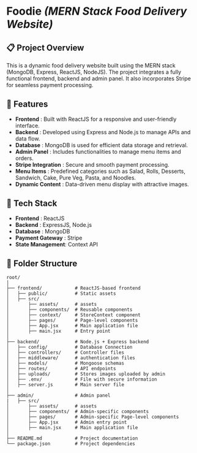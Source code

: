 # Foodie *(MERN Stack Food Delivery Website)*

## 📋 Project Overview
This is a dynamic food delivery website built using the MERN stack (MongoDB, Express, ReactJS, NodeJS). The project integrates a fully functional frontend, backend and admin panel. It also incorporates Stripe for seamless payment processing.

## 🌟 Features
- **Frontend** : Built with ReactJS for a responsive and user-friendly interface.
- **Backend** : Developed using Express and Node.js to manage APIs and data flow.
- **Database** : MongoDB is used for efficient data storage and retrieval.
- **Admin Panel** : Includes functionalities to manage menu items and orders.
- **Stripe Integration** : Secure and smooth payment processing.
- **Menu Items** : Predefined categories such as Salad, Rolls, Desserts, Sandwich, Cake, Pure Veg, Pasta, and Noodles.
- **Dynamic Content** : Data-driven menu display with attractive images.

## 🚀 Tech Stack
- **Frontend** : ReactJS
- **Backend** : ExpressJS, Node.js
- **Database** : MongoDB
- **Payment Gateway** : Stripe
- **State Management**: Context API

## 📂 Folder Structure
```plaintext
root/
│
├── frontend/            # ReactJS-based frontend
│   ├── public/          # Static assets
│   ├── src/
│       ├── assets/      # assets
│       ├── components/  # Reusable components
│       ├── context/     # StoreContext component
│       ├── pages/       # Page-level components
│       ├── App.jsx      # Main application file
│       ├── main.jsx     # Entry point
│
├── backend/             # Node.js + Express backend
│   ├── config/          # Database Connection
│   ├── controllers/     # Controller files
│   ├── middleware/      # authentication files
│   ├── models/          # Mongoose schemas
│   ├── routes/          # API endpoints
│   ├── uploads/         # Stores images uploaded by admin
│   ├── .env/            # File with secure information
│   ├── server.js        # Main server file
│
├── admin/               # Admin panel
|   ├── src/
│       ├── assets/      # assets
│       ├── components/  # Admin-specific components
│       ├── pages/       # Admin-specific Page-level components
│       ├── App.jsx      # Admin entry point
│       ├── main.jsx     # Main application file
│
├── README.md            # Project documentation
└── package.json         # Project dependencies
```
